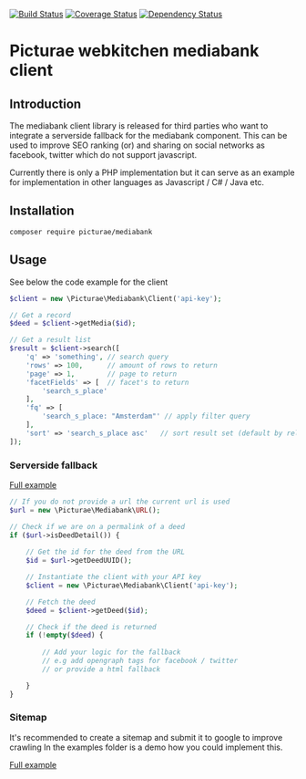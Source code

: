 [![Build Status](https://travis-ci.org/picturae/mediabank.svg?branch=master)](https://travis-ci.org/picturae/mediabank)
[![Coverage Status](https://coveralls.io/repos/picturae/mediabank/badge.svg?branch=master&service=github)](https://coveralls.io/github/picturae/mediabank?branch=master)
[![Dependency Status](https://www.versioneye.com/user/projects/55ddbeb68d9c4b00180009fd/badge.svg?style=flat)](https://www.versioneye.com/user/projects/55ddbeb68d9c4b00180009fd)

# Picturae webkitchen mediabank client #

## Introduction ##

The mediabank client library is released for third parties who want to integrate
a serverside fallback for the mediabank component.
This can be used to improve SEO ranking (or) and sharing on social networks as facebook, twitter
which do not support javascript.

Currently there is only a PHP implementation but it can serve as an example for 
implementation in other languages as Javascript / C# / Java etc.

## Installation ##

```
composer require picturae/mediabank
```

## Usage ##

See below the code example for the client

```php
$client = new \Picturae\Mediabank\Client('api-key');

// Get a record
$deed = $client->getMedia($id);

// Get a result list
$result = $client->search([
    'q' => 'something', // search query
    'rows' => 100,      // amount of rows to return
    'page' => 1,        // page to return
    'facetFields' => [  // facet's to return
        'search_s_place'
    ],
    'fq' => [
        'search_s_place: "Amsterdam"' // apply filter query
    ],
    'sort' => 'search_s_place asc'   // sort result set (default by relevance)
]);
```

### Serverside fallback ###

[Full example](examples/serverside-fallback)

```php
// If you do not provide a url the current url is used
$url = new \Picturae\Mediabank\URL();

// Check if we are on a permalink of a deed
if ($url->isDeedDetail()) {
    
    // Get the id for the deed from the URL
    $id = $url->getDeedUUID();

    // Instantiate the client with your API key
    $client = new \Picturae\Mediabank\Client('api-key');

    // Fetch the deed
    $deed = $client->getDeed($id);

    // Check if the deed is returned
    if (!empty($deed) {
        
        // Add your logic for the fallback
        // e.g add opengraph tags for facebook / twitter
        // or provide a html fallback

    }
}

```

### Sitemap ###

It's recommended to create a sitemap and submit it to google to improve crawling
In the examples folder is a demo how you could implement this.

[Full example](examples/sitemap)
